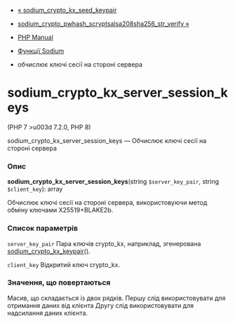 - [«
sodium_crypto_kx_seed_keypair](function.sodium-crypto-kx-seed-keypair.md)
- [sodium_crypto_pwhash_scryptsalsa208sha256_str_verify
»](function.sodium-crypto-pwhash-scryptsalsa208sha256-str-verify.md)

- [PHP Manual](index.md)
- [Функції Sodium](ref.sodium.md)
- обчислює ключі сесії на стороні сервера

# sodium_crypto_kx_server_session_keys

(PHP 7 \>u003d 7.2.0, PHP 8)

sodium_crypto_kx_server_session_keys — Обчислює ключі сесії на стороні
сервера

### Опис

**sodium_crypto_kx_server_session_keys**(string `$server_key_pair`,
string `$client_key`): array

Обчислює ключі сесії на стороні сервера, використовуючи метод обміну
ключами X25519+BLAKE2b.

### Список параметрів

`server_key_pair`
Пара ключів crypto_kx, наприклад, згенерована
[sodium_crypto_kx_keypair()](function.sodium-crypto-kx-keypair.md).

`client_key`
Відкритий ключ crypto_kx.

### Значення, що повертаються

Масив, що складається із двох рядків. Першу слід використовувати для
отримання даних від клієнта Другу слід використовувати для надсилання
даних клієнта.
